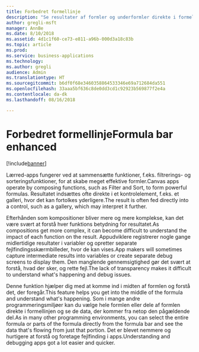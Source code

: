 ```yaml
---
title: Forbedret formellinje
description: "Se resultater af formler og underformler direkte i formellinjen i lærred-apps"
author: gregli-msft
manager: AnnBe
ms.date: 8/10/2018
ms.assetid: 4d1c1f60-ce73-e811-a96b-000d3a18c83b
ms.topic: article
ms.prod: 
ms.service: business-applications
ms.technology: 
ms.author: gregli
audience: Admin
ms.translationtype: HT
ms.sourcegitcommit: b6df0f68e3460358864533346e69a712684da551
ms.openlocfilehash: 33aaa5bf636c8de0dd3cd1c92923b569877f2e4a
ms.contentlocale: da-dk
ms.lasthandoff: 08/16/2018

---
```

# <a name="formula-bar-enhanced"></a><span data-ttu-id="12c20-103">Forbedret formellinje</span><span class="sxs-lookup"><span data-stu-id="12c20-103">Formula bar enhanced</span></span>


[!include[banner](../../includes/banner.md)]

<span data-ttu-id="12c20-104">Lærred-apps fungerer ved at sammensætte funktioner, f.eks. filtrerings- og sorteringsfunktioner, for at skabe meget effektive formler.</span><span class="sxs-lookup"><span data-stu-id="12c20-104">Canvas apps operate by composing functions, such as Filter and Sort, to form powerful formulas.</span></span> <span data-ttu-id="12c20-105">Resultatet indsættes ofte direkte i et kontrolelement, f.eks. et galleri, hvor det kan fortolkes yderligere.</span><span class="sxs-lookup"><span data-stu-id="12c20-105">The result is often fed directly into a control, such as a gallery, which may interpret it further.</span></span>

<span data-ttu-id="12c20-106">Efterhånden som kompositioner bliver mere og mere komplekse, kan det være svært at forstå hver funktions betydning for resultatet.</span><span class="sxs-lookup"><span data-stu-id="12c20-106">As compositions get more complex, it can become difficult to understand the impact of each function on the result.</span></span> <span data-ttu-id="12c20-107">Appudviklere registrerer nogle gange midlertidige resultater i variabler og opretter separate fejlfindingsskærmbilleder, hvor de kan vises.</span><span class="sxs-lookup"><span data-stu-id="12c20-107">App makers will sometimes capture intermediate results into variables or create separate debug screens to display them.</span></span> <span data-ttu-id="12c20-108">Den manglende gennemsigtighed gør det svært at forstå, hvad der sker, og rette fejl.</span><span class="sxs-lookup"><span data-stu-id="12c20-108">The lack of transparency makes it difficult to understand what's happening and debug issues.</span></span>

<span data-ttu-id="12c20-109">Denne funktion hjælper dig med at komme ind i midten af formlen og forstå det, der foregår.</span><span class="sxs-lookup"><span data-stu-id="12c20-109">This feature helps you get into the middle of the formula and understand what's happening.</span></span> <span data-ttu-id="12c20-110">Som i mange andre programmeringsmiljøer kan du vælge hele formlen eller dele af formlen direkte i formellinjen og se de data, der kommer fra netop den pågældende del.</span><span class="sxs-lookup"><span data-stu-id="12c20-110">As in many other programming environments, you can select the entire formula or parts of the formula directly from the formula bar and see the data that's flowing from just that portion.</span></span> <span data-ttu-id="12c20-111">Det er blevet nemmere og hurtigere at forstå og foretage fejlfinding i apps.</span><span class="sxs-lookup"><span data-stu-id="12c20-111">Understanding and debugging apps got a lot easier and quicker.</span></span>


